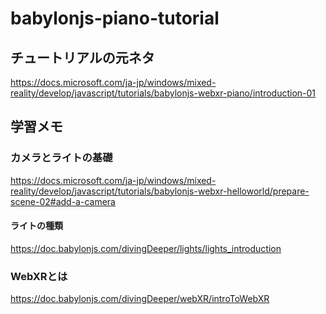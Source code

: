 # babylonjs-piano-tutorial

## チュートリアルの元ネタ

https://docs.microsoft.com/ja-jp/windows/mixed-reality/develop/javascript/tutorials/babylonjs-webxr-piano/introduction-01

## 学習メモ

### カメラとライトの基礎

https://docs.microsoft.com/ja-jp/windows/mixed-reality/develop/javascript/tutorials/babylonjs-webxr-helloworld/prepare-scene-02#add-a-camera


#### ライトの種類

https://doc.babylonjs.com/divingDeeper/lights/lights_introduction

### WebXRとは

https://doc.babylonjs.com/divingDeeper/webXR/introToWebXR
